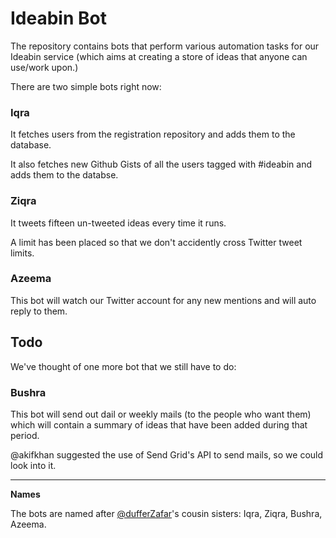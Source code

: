 # Ideabin Bot

The repository contains bots that perform various automation tasks for our Ideabin service (which aims at creating a store of ideas that anyone can use/work upon.)

There are two simple bots right now:

### Iqra

It fetches users from the registration repository and adds them to the database.

It also fetches new Github Gists of all the users tagged with #ideabin and adds them to the databse.

### Ziqra

It tweets fifteen un-tweeted ideas every time it runs.

A limit has been placed so that we don't accidently cross Twitter tweet limits.

### Azeema

This bot will watch our Twitter account for any new mentions and will auto reply to them.

## Todo

We've thought of one more bot that we still have to do:

### Bushra

This bot will send out dail or weekly mails (to the people who want them) which will contain a summary of ideas that have been added during that period.

@akifkhan suggested the use of Send Grid's API to send mails, so we could look into it.

---

**Names**

The bots are named after [@dufferZafar](http://github.com/dufferzafar/)'s cousin sisters: Iqra, Ziqra, Bushra, Azeema.
